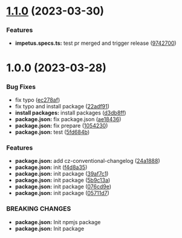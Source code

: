 # [1.1.0](https://github.com/dnt-team/impetus-typegen/compare/v1.0.0...v1.1.0) (2023-03-30)


### Features

* **impetus.specs.ts:** test pr merged and trigger release ([9742700](https://github.com/dnt-team/impetus-typegen/commit/9742700a279ff406b829719609f32bf2b3710911))

# 1.0.0 (2023-03-28)


### Bug Fixes

* fix typo ([ec278af](https://github.com/dnt-team/impetus-typegen/commit/ec278af67ec13477cd7125036b4027c3be8d0c0e))
* fix typo and install package ([22adf91](https://github.com/dnt-team/impetus-typegen/commit/22adf91c7e64cc7d72dd51764ed2c827291f1eb6))
* **install packages:** install packages ([d3db8ff](https://github.com/dnt-team/impetus-typegen/commit/d3db8ffc627d215420aee321b18a6625946cc500))
* **package.json:** fix package.json ([ae18436](https://github.com/dnt-team/impetus-typegen/commit/ae1843650cc4b89e764005f89ecde7d84581d1b1))
* **package.json:** fix prepare ([1054230](https://github.com/dnt-team/impetus-typegen/commit/1054230d542fb22ebe3a58a27a9c8a97a1b34b21))
* **package.json:** test ([5fd684b](https://github.com/dnt-team/impetus-typegen/commit/5fd684b91714562098f52e5c2efd724d3b8a3f87))


### Features

* **package.json:** add cz-conventional-changelog ([24a1888](https://github.com/dnt-team/impetus-typegen/commit/24a18882ea1f14be83ff2261dccfb91bb7085309))
* **package.json:** init ([f4d8a35](https://github.com/dnt-team/impetus-typegen/commit/f4d8a35ed2ca0497c916fbe67f4b11b6560aeb46))
* **package.json:** init package ([39af7c1](https://github.com/dnt-team/impetus-typegen/commit/39af7c17a9ca67b8845772b3a7e74c5b62cee804))
* **package.json:** init package ([5b9c13a](https://github.com/dnt-team/impetus-typegen/commit/5b9c13a2640459e2e9b5c1670a9578db8d721217))
* **package.json:** init package ([076cd9e](https://github.com/dnt-team/impetus-typegen/commit/076cd9ee50a04d412cf536ec9d16f8e21aa7b34c))
* **package.json:** init package ([05711d7](https://github.com/dnt-team/impetus-typegen/commit/05711d7209b50df513e8c22b3b89e81fcee728be))


### BREAKING CHANGES

* **package.json:** Init npmjs package
* **package.json:** Init package
